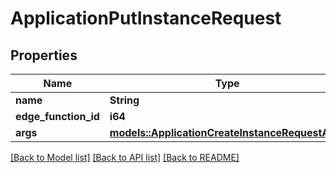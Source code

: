 # ApplicationPutInstanceRequest

## Properties

Name | Type | Description | Notes
------------ | ------------- | ------------- | -------------
**name** | **String** |  | 
**edge_function_id** | **i64** |  | 
**args** | [**models::ApplicationCreateInstanceRequestArgs**](ApplicationCreateInstanceRequest_args.md) |  | 

[[Back to Model list]](../README.md#documentation-for-models) [[Back to API list]](../README.md#documentation-for-api-endpoints) [[Back to README]](../README.md)


